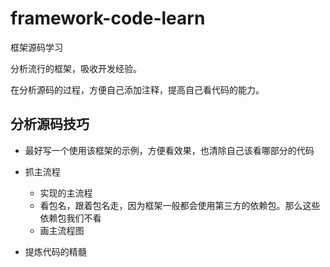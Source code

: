 # framework-code-learn
框架源码学习

分析流行的框架，吸收开发经验。

在分析源码的过程，方便自己添加注释，提高自己看代码的能力。





## 分析源码技巧

- 最好写一个使用该框架的示例，方便看效果，也清除自己该看哪部分的代码

- 抓主流程
  - 实现的主流程
  - 看包名，跟着包名走，因为框架一般都会使用第三方的依赖包。那么这些依赖包我们不看
  - 画主流程图
- 提炼代码的精髓
